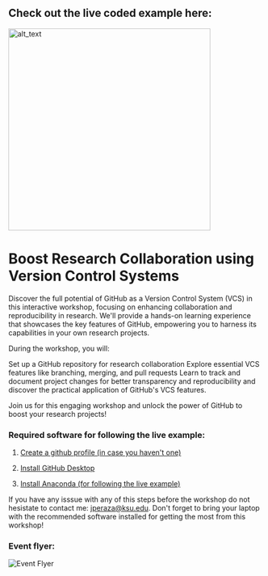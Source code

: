 ## Check out the live coded example here:

[<img alt="alt_text" width="400px" src="https://opengraph.githubassets.com/9d565e99b85ca4740a8cd9b8316dd8923a503a4f8938b0d276386fae0e1be75b/AGSA-Agronomy/agronomic_calculator_example" />](https://github.com/AGSA-Agronomy/agronomic_calculator_example)

# Boost Research Collaboration using Version Control Systems

Discover the full potential of GitHub as a Version Control System (VCS) in this interactive workshop, focusing on enhancing collaboration and reproducibility in research. We'll provide a hands-on learning experience that showcases the key features of GitHub, empowering you to harness its capabilities in your own research projects.

During the workshop, you will:

Set up a GitHub repository for research collaboration
Explore essential VCS features like branching, merging, and pull requests
Learn to track and document project changes for better transparency and reproducibility
and discover the practical application of GitHub's VCS features.

Join us for this engaging workshop and unlock the power of GitHub to boost your research projects!

### Required software for following the live example: 

1. [Create a github profile (in case you haven't one)](https://github.com/join)

2. [Install GitHub Desktop](https://docs.github.com/en/desktop/installing-and-configuring-github-desktop/installing-and-authenticating-to-github-desktop/installing-github-desktop)

3. [Install Anaconda (for following the live example)](https://www.anaconda.com/products/distribution)

If you have any isssue with any of this steps before the workshop do not hesistate to contact me: [jperaza@ksu.edu](mailto:jperaza@ksu.edu).
Don't forget to bring your laptop with the recommended software installed for getting the most from this workshop!

### Event flyer:

![Event Flyer](https://mcusercontent.com/b488a1e00fd1dcdc5a330eac3/images/24d44950-6a42-b7b3-e3ac-476da1521227.png)

